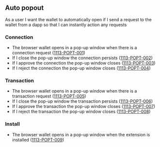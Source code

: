 ## Auto popout

As a user I want the wallet to automatically open if I send a request to the wallet from a dapp so that I can instantly action any requests

### Connection

- The browser wallet opens in a pop-up window when there is a connection request (<a name="1113-POPT-001" href="#1113-POPT-001">1113-POPT-001</a>)
- If I close the pop-up window the connection persists (<a name="1113-POPT-002" href="#1113-POPT-002">1113-POPT-002</a>)
- If I approve the connection the pop-up window closes (<a name="1113-POPT-003" href="#1113-POPT-003">1113-POPT-003</a>)
- If I reject the connection the pop-up window closes (<a name="1113-POPT-004" href="#1113-POPT-004">1113-POPT-004</a>)

### Transaction

- The browser wallet opens in a pop-up window when there is a transaction request (<a name="1113-POPT-005" href="#1113-POPT-005">1113-POPT-005</a>)
- If I close the pop-up window the transaction persists (<a name="1113-POPT-006" href="#1113-POPT-006">1113-POPT-006</a>)
- If I approve the transaction the pop-up window closes (<a name="1113-POPT-007" href="#1113-POPT-007">1113-POPT-007</a>)
- If I reject the transaction the pop-up window closes (<a name="1113-POPT-008" href="#1113-POPT-008">1113-POPT-008</a>)

### Install

- The browser wallet opens in a pop-up window when the extension is installed (<a name="1113-POPT-009" href="#1113-POPT-009">1113-POPT-009</a>)

